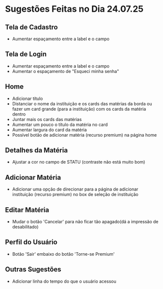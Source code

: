 # Sugestões Feitas no Dia 24.07.25

## Tela de Cadastro

- Aumentar espaçamento entre a label e o campo

## Tela de Login

- Aumentar espaçamento entre a label e o campo
- Aumentar o espaçamento de "Esqueci minha senha"

## Home

- Adicionar título
- Distanciar o nome da instituição e os cards das matérias da borda ou fazer um card grande (para a instituição) com os cards da matéria dentro
- Juntar mais os cards das matérias
- Aumentar um pouco o título da matéria no card 
- Aumentar largura do card da matéria
- Possível botão de adicionar matéria (recurso premium) na página home

## Detalhes da Matéria

- Ajustar a cor no campo de STATU (contraste não está muito bom)

## Adicionar Matéria

- Adicionar uma opção de direcionar para a página de adicionar instituição (recurso premium) no box de seleção de instituição 

## Editar Matéria

- Mudar o botão 'Cancelar' para não ficar tão apagado(dá a impressão de desabilitado)

## Perfil do Usuário

- Botão 'Sair' embaixo do botão 'Torne-se Premium'

## Outras Sugestões

- Adicionar linha do tempo do que o usuário acessou